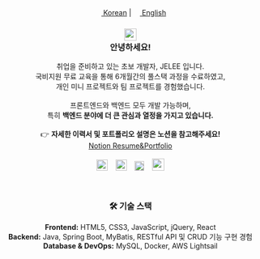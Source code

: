 <div align="center">
  <a href="README.md"><img src="https://raw.githubusercontent.com/stevenrskelton/flag-icon/master/png/75/country-4x3/kr.png" height="13"> Korean</a>  |
  <a href="README_en.md"><img src="https://raw.githubusercontent.com/stevenrskelton/flag-icon/master/png/75/country-4x3/us.png" height="13"> English</a>
  <br>
  <h3>
    <img width="24px" src="https://github.com/TheDudeThatCode/TheDudeThatCode/blob/master/Assets/Hi.gif?raw=true"/><br>
    안녕하세요!
  </h3>
  <p>
    취업을 준비하고 있는 초보 개발자, JELEE 입니다.<br>
    국비지원 무료 교육을 통해 6개월간의 풀스택 과정을 수료하였고,<br>
    개인 미니 프로젝트와 팀 프로젝트를 경험했습니다.<br><br>
    프론트엔드와 백엔드 모두 개발 가능하며,<br>
    특히 <b>백엔드 분야에 더 큰 관심과 열정을 가지고 있습니다.</b><br><br>
    👉 <b>자세한 이력서 및 포트폴리오 설명은 노션을 참고해주세요!</b><br>
    <a href="https://honey-plant-22e.notion.site/dev-jelee-5686cfa35c1b4c859a27de25d5fad5dd">Notion Resume&Portfolio</a>
    <br><br>
    <a href="https://www.instagram.com/jelee_day/"><img height="22" width="22" src="https://cdn.simpleicons.org/instagram" /></a>&nbsp&nbsp&nbsp
    <a href="mailto:waftyann@gmail.com"><img height="22" width="22" src="https://cdn.simpleicons.org/gmail" /></a>&nbsp&nbsp&nbsp
    <a href="https://dev-jelee.tistory.com/"><img height="19" width="19" src="https://cdn.simpleicons.org/tistory/orangered" /></a>&nbsp&nbsp&nbsp
    <a href="https://discordapp.com/users/1334168876505763872"><img height="24" width="24" src="https://cdn.simpleicons.org/discord" /></a>
  </p>

  <br>
  
  <h3>🛠️ 기술 스택</h3>
  <p>
    <b>Frontend:</b> HTML5, CSS3, JavaScript, jQuery, React<br>
    <b>Backend:</b> Java, Spring Boot, MyBatis, RESTful API 및 CRUD 기능 구현 경험<br>
    <b>Database & DevOps:</b> MySQL, Docker, AWS Lightsail
  </p>
</div>





<!--
**eziquexx/eziquexx** is a ✨ _special_ ✨ repository because its `README.md` (this file) appears on your GitHub profile.

Here are some ideas to get you started:

- 🔭 I’m currently working on ...
- 🌱 I’m currently learning ...
- 👯 I’m looking to collaborate on ...
- 🤔 I’m looking for help with ...
- 💬 Ask me about ...
- 📫 How to reach me: ...
- 😄 Pronouns: ...
- ⚡ Fun fact: ...
-->
